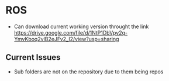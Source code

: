 # ROS
- Can download current working version throught the link https://drive.google.com/file/d/1NtP1DbVpv2q-YmvKboq2vlB2eJFv2_I2/view?usp=sharing

## Current Issues
- Sub folders are not on the repository due to them being repos
